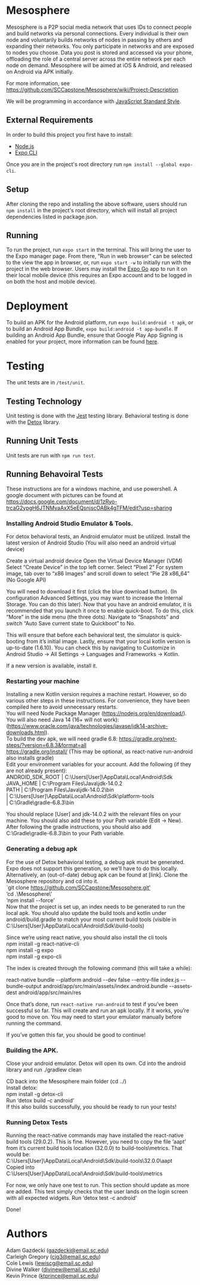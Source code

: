 # Mesosphere

Mesosphere is a P2P social media network that uses IDs to connect people and build networks via personal connections. Every individual is their own node and voluntarily builds networks of nodes in passing by others and expanding their networks. You only participate in networks and are exposed to nodes you choose. Data you post is stored and accessed via your phone, offloading the role of a central server across the entire network per each node on demand. Mesosphere will be aimed at iOS & Android, and released on Android via APK initially.

For more information, see https://github.com/SCCapstone/Mesosphere/wiki/Project-Description

We will be programming in accordance with [JavaScript Standard Style](https://standardjs.com/index.html).


## External Requirements

In order to build this project you first have to install:

* [Node.js](https://nodejs.org/en/)  
* [Expo CLI](https://docs.expo.dev/)  

Once you are in the project's root directory run `npm install --global expo-cli`.

## Setup

After cloning the repo and installing the above software, users should run `npm install` in the project's root directory, which will install all project dependencies listed in package.json.

## Running

To run the project, run `expo start` in the terminal.  This will bring the user to the Expo manager page.  From there, "Run in web browser" can be selected to the view the app in browser, or, run `expo start -w` to initially run with the project in the web browser. Users may install the [Expo Go](https://expo.dev/client) app to run it on their local mobile device (this requires an Expo account and to be logged in on both the host and mobile device).

# Deployment

To build an APK for the Android platform, run `expo build:android -t apk`, or to build an Android App Bundle, `expo build:android -t app-bundle`. 
If building an Android App Bundle, ensure that Google Play App Signing is enabled for your project, more information can be found [here](https://developer.android.com/guide/app-bundle).

# Testing

The unit tests are in `/test/unit`.

## Testing Technology

Unit testing is done with the [Jest](https://jestjs.io) testing library.
Behavioral testing is done with the [Detox](https://github.com/wix/Detox) library.

## Running Unit Tests

Unit tests are run with `npm run test`.

## Running Behavoiral Tests

These instructions are for a windows machine, and use powershell.  A google document with pictures can be found at https://docs.google.com/document/d/1zRyo-trcaG2ypgH6JTNMvaAxX5eEQsnjscOABk4gTFM/edit?usp=sharing

### Installing Android Studio Emulator & Tools.
For detox behavioral tests, an Android emulator must be utilized.
Install the latest version of Android Studio (You will also need an android virtual device)

Create a virtual android device
Open the Virtual Device Manager (VDM)
Select “Create Device” in the top left corner.
Select “Pixel 2”
For system image, tab over to “x86 Images” and scroll down to select “Pie 28 x86_64” (No Google API)

You will need to download it first (click the blue download button).
(In configuration Advanced Settings, you may want to increase the Internal Storage.  You can do this later).
Now that you have an android emulator, it is recommended that you launch it once to enable quick-boot.  To do this, click “More” in the side menu (the three dots).  Navigate to “Snapshots” and switch “Auto Save current state to Quickboot” to No.

This will ensure that before each behavioral test, the simulator is quick-booting from it’s initial image.
Lastly, ensure that your local kotlin version is up-to-date (1.6.10).  You can check this by navigating to Customize in Android Studio -> All Settings -> Languages and Frameworks -> Kotlin.  

If a new version is available, install it.

### Restarting your machine  
Installing a new Kotlin version requires a machine restart.  However, so do various other steps in these instructions.  For convenience, they have been compiled here to avoid unnecessary restarts.  
You will need Node Package Manager (https://nodejs.org/en/download/).  
You will also need Java 14  (16+ will not work): (https://www.oracle.com/java/technologies/javase/jdk14-archive-downloads.html).  
To build the dev apk, we will need gradle 6.8: https://gradle.org/next-steps/?version=6.8.3&format=all  
https://gradle.org/install/ (This may be optional, as react-native run-android also installs gradle)  
Edit your environment variables for your account.  Add the following (if they are not already present):  
ANDROID_SDK_ROOT	| C:\Users\[User]\AppData\Local\Android\Sdk  
JAVA_HOME			| C:\Program Files\Java\jdk-14.0.2  
PATH				| C:\Program Files\Java\jdk-14.0.2\bin  
				| C:\Users\[User]\AppData\Local\Android\Sdk\platform-tools  
				| C:\Gradle\gradle-6.8.3\bin  

You should replace [User] and jdk-14.0.2 with the relevant files on your machine.  You should also add these to your Path variable (Edit -> New).  After following the gradle instructions, you should also add C:\Gradle\gradle-6.8.3\bin to your Path variable.  

### Generating a debug apk  
For the use of Detox behavioral testing, a debug apk must be generated.  Expo does not support this generation, so we’ll have to do this locally.  Alternatively, an (out-of-date) debug apk can be found at [link].  Clone the Mesosphere repository and cd into it.  
`git clone https://github.com/SCCapstone/Mesosphere.git’  
‘cd .\Mesosphere\’  
‘npm install --force’  
Now that the project is set up, an index needs to be generated to run the local apk.  You should also update the build tools and kotlin under android/build.gradle to match your most current build tools (visible in C:\Users\[User]\AppData\Local\Android\Sdk\build-tools)  

Since we’re using react native, you should also install the cli tools  
npm install -g react-native-cli  
npm install -g expo  
npm install -g expo-cli  

The index is created through the following command (this will take a while):  
  
react-native bundle --platform android --dev false --entry-file index.js --bundle-output android/app/src/main/assets/index.android.bundle --assets-dest android/app/src/main/res  
  
Once that’s done, run `react-native run-android` to test if you’ve been successful so far.  This will create and run an apk locally.  If it works, you’re good to move on.  You may need to start your emulator manually before running the command.  
  
  
If you’ve gotten this far, you should be good to continue!  
  
### Building the APK.  
Close your android emulator.  Detox will open its own.  Cd into the android library and run ./gradlew clean  
  
CD back into the Mesosphere main folder (cd ../)  
Install detox:  
npm install -g detox-cli  
Run ‘detox build -c android’  
If this also builds successfully, you should be ready to run your tests!  
  
### Running Detox Tests
Running the react-native commands may have installed the react-native build tools (29.0.2). This is fine.  However, you need to copy the file ‘aapt’ from it’s current build tools location (32.0.0) to build-tools\metrics.  That would be:  
C:\Users\[User]\AppData\Local\Android\Sdk\build-tools\32.0.0\aapt  
Copied into  
C:\Users\[User]\AppData\Local\Android\Sdk\build-tools\metrics  
  
For now, we only have one test to run.  This section should update as more are added.  This test simply checks that the user lands on the login screen with all expected widgets.
Run ‘detox test -c android’  

Done!  


# Authors

Adam Gazdecki (gazdecki@email.sc.edu)  
Carleigh Gregory (cjg3@email.sc.edu)  
Cole Lewis (lewiscg@email.sc.edu)  
Divine Walker (divinew@email.sc.edu)  
Kevin Prince (ktprince@email.sc.edu)  

